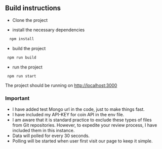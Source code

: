 ## Build instructions

- Clone the project

- install the necessary dependencies

```bash
  npm install
```

- build the project

```bash
 npm run build
```

- run the project

```bash
 npm run start
```

The project should be running on [http://localhost:3000](http://localhost:3000)

### Important

- I have added test Mongo url in the code, just to make things fast.
- I have included my API-KEY for coin API in the env file.
- I am aware that it is standard practice to exclude these types of files from Git repositories. However, to expedite your review process, I have included them in this instance.
- Data will polled for every 30 seconds.
- Polling will be started when user first visit our page to keep it simple.
